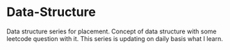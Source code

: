# Data-Structure

Data structure series for placement.
Concept of data structure with some leetcode question with it.
This series is updating on daily basis what I learn.
